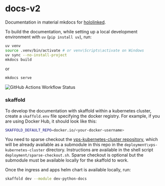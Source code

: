 # docs-v2
Documentation in material mkdocs for [hololinked](https://github.com/hololinked-dev/hololinked).

To build the documentation, while setting up a local development environment with `uv` (`pip install uv`), run:

```bash
uv venv
source .venv/bin/activate # or venv\Scripts\activate on Windows
uv sync --no-install-project
mkdocs build
```
or 
```bash	
mkdocs serve
```

![GitHub Actions Workflow Status](https://img.shields.io/github/actions/workflow/status/hololinked-dev/docs-v2/ci.yaml?label=Build%20And%20Publish%20Website)

### skaffold

To develop the documentation with skaffold within a kubernetes cluster, create a `skaffold.env` file specifying the docker registry. For example, if you are using Docker Hub, it should look like this:

```bash
SKAFFOLD_DEFAULT_REPO=docker.io/<your-docker-username>
```

You need to sparse checkout the [vps-kubernetes-cluster repository](https://github.com/hololinked-dev/vps-kubernetes-cluster), which will be already available as a submodule in this repo in the `deployment\vps-kubernetes-cluster` directory. Instructions are available in the shell script `deployment/sparse-checkout.sh`. Sparse checkout is optional but the submodule must be available locally for the skaffold to work.

Once the ingress and apps helm chart is available locally, run:

```bash
skaffold dev --module dev-python-docs
```
